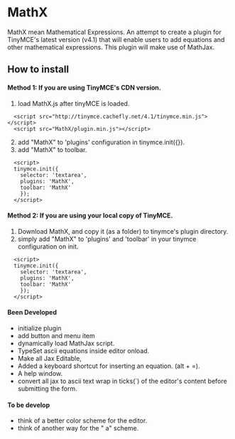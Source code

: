 # MathX
MathX mean Mathematical Expressions.
An attempt to create a plugin for TinyMCE's latest version (v4.1) that will enable users to add equations and other mathematical expressions.
This plugin will make use of MathJax.


## How to install

#### Method 1: If you are using TinyMCE's CDN version.
1. load MathX.js after tinyMCE is loaded.
```
  <script src="http://tinymce.cachefly.net/4.1/tinymce.min.js"></script>
  <script src="MathX/plugin.min.js"></script>
```
2. add "MathX" to 'plugins' configuration in tinymce.init({}).
3. add "MathX" to toolbar.
```
  <script>
  tinymce.init({
    selector: 'textarea',
    plugins: 'MathX',
    toolbar: 'MathX'
    });
  </script>
```

#### Method 2: If you are using your local copy of TinyMCE.

1. Download MathX, and copy it (as a folder) to tinymce's plugin directory.
2. simply add "MathX" to 'plugins' and 'toolbar' in your tinymce configuration on init.
```
  <script>
  tinymce.init({
    selector: 'textarea',
    plugins: 'MathX',
    toolbar: 'MathX'
    });
  </script>
```

#### Been Developed
- initialize plugin
- add button and menu item
- dynamically load MathJax script.
- TypeSet ascii equations inside editor onload.
- Make all Jax Editable,
- Added a keyboard shortcut for inserting an equation. (alt + =).
- A help window.
- convert all jax to ascii text wrap in ticks(`) of the editor's content before submitting the form.

#### To be develop
- think of a better color scheme for the editor.
- think of another way for the " a" scheme.